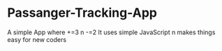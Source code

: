 # Passanger-Tracking-App
A simple App where +=3 n -=2
It uses simple JavaScript n makes things easy for new coders
